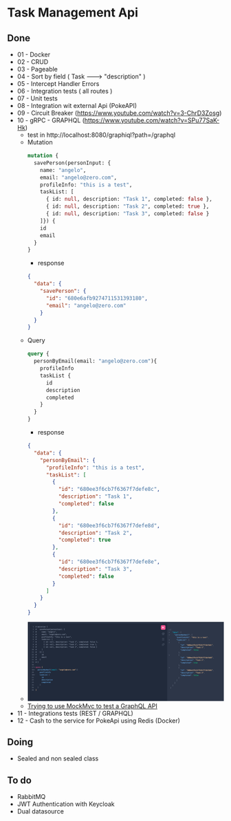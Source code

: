 # Task Management Api

## Done
- 01 - Docker
- 02 - CRUD
- 03 - Pageable
- 04 - Sort by field ( Task ---> "description" )
- 05 - Intercept Handler Errors
- 06 - Integration tests ( all routes )
- 07 - Unit tests
- 08 - Integration wit external Api (PokeAPI)
- 09 - Circuit Breaker (https://www.youtube.com/watch?v=3-ChrD3Zosg)
- 10 - gRPC - GRAPHQL (https://www.youtube.com/watch?v=SPu77SaK-Hk)
  - test in http://localhost:8080/graphiql?path=/graphql
  - Mutation
    ```graphql
    mutation {
      savePerson(personInput: {
        name: "angelo",
        email: "angelo@zero.com",
        profileInfo: "this is a test",
        taskList: [
          { id: null, description: "Task 1", completed: false },
          { id: null, description: "Task 2", completed: true },
          { id: null, description: "Task 3", completed: false }
        ]}) {
        id
        email
      }
    }
    ```
    - response 
    ```json
    {
      "data": {
        "savePerson": {
          "id": "680e6afb9274711531393180",
          "email": "angelo@zero.com"
        }
      }
    }
    ```
  - Query
    ```graphql
    query {
      personByEmail(email: "angelo@zero.com"){
        profileInfo
        taskList {
          id
          description
          completed
        }
      }
    }
    ```
    - response 
    ```json
    {
      "data": {
        "personByEmail": {
          "profileInfo": "this is a test",
          "taskList": [
            {
              "id": "680ee3f6cb7f6367f7defe8c",
              "description": "Task 1",
              "completed": false
            },
            {
              "id": "680ee3f6cb7f6367f7defe8d",
              "description": "Task 2",
              "completed": true
            },
            {
              "id": "680ee3f6cb7f6367f7defe8e",
              "description": "Task 3",
              "completed": false
            }
          ]
        }
      }
    }
    ```
  - ![graphql.png](images/graphql.png)
  - [Trying to use MockMvc to test a GraphQL API](https://github.com/spring-projects/spring-graphql/issues/779)
- 11 - Integrations tests (REST / GRAPHQL)
- 12 - Cash to the service for PokeApi using Redis (Docker)

## Doing
- Sealed and non sealed class 

## To do
- RabbitMQ 
- JWT Authentication with Keycloak
- Dual datasource